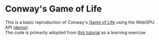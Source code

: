 # Conway's Game of Life

This is a basic reproduction of Conway's [Game of Life](https://en.wikipedia.org/wiki/Conway%27s_Game_of_Life) using the WebGPU API ([demo](https://rmshin.github.io/conways-game-webgpu/)).
<br/>
The code is primarily adopted from [this tutorial](https://codelabs.developers.google.com/your-first-webgpu-app#0) as a learning exercise.
